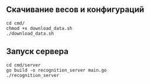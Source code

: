 ## Скачивание весов и конфигураций
```shell
cd cmd/
chmod +x download_data.sh
./download_data.sh
```

## Запуск сервера
```shell
cd cmd/server
go build -o recognition_server main.go
./recognition_server
```